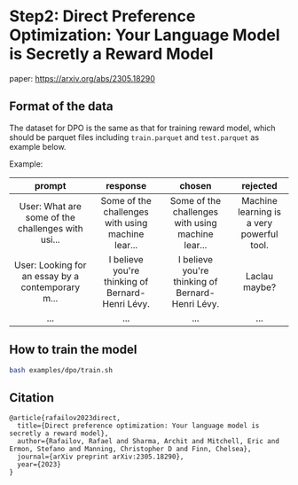 # Step2: Direct Preference Optimization: Your Language Model is Secretly a Reward Model

paper: https://arxiv.org/abs/2305.18290

## Format of the data

The dataset for DPO is the same as that for training reward model, which should be parquet files including `train.parquet` and `test.parquet` as example below.

Example:

| prompt | response | chosen | rejected |
|:---:|:---:|:---:|:---:|
| User: What are some of the challenges with usi... | Some of the challenges with using machine lear... | Some of the challenges with using machine lear... | Machine learning is a very powerful tool. |
| User: Looking for an essay by a contemporary m... | I believe you're thinking of Bernard-Henri Lévy. | I believe you're thinking of Bernard-Henri Lévy. | Laclau maybe? |
| ... | ... | ... | ... |


## How to train the model

```bash
bash examples/dpo/train.sh
```

## Citation

```
@article{rafailov2023direct,
  title={Direct preference optimization: Your language model is secretly a reward model},
  author={Rafailov, Rafael and Sharma, Archit and Mitchell, Eric and Ermon, Stefano and Manning, Christopher D and Finn, Chelsea},
  journal={arXiv preprint arXiv:2305.18290},
  year={2023}
}
```

